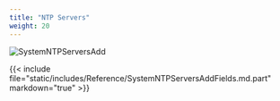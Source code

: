 ```yaml
---
title: "NTP Servers"
weight: 20
---
```


![SystemNTPServersAdd](/images/CORE/12.0/SystemNTPServersAdd.png "Adding a new NTP Server")

{{< include file="static/includes/Reference/SystemNTPServersAddFields.md.part" markdown="true" >}}
